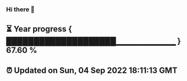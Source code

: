 ### Hi there 👋
⏳ Year progress { ████████████████████▁▁▁▁▁▁▁▁▁▁ } 67.60 %
---
⏰ Updated on Sun, 04 Sep 2022 18:11:13 GMT
---
